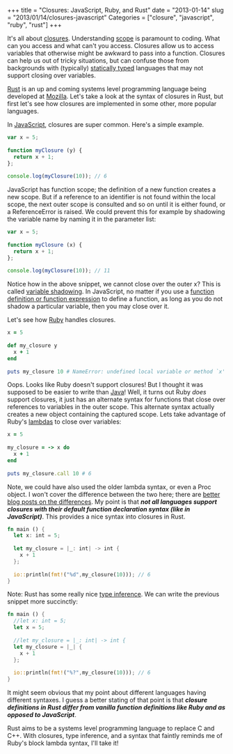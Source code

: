 +++
title = "Closures: JavaScript, Ruby, and Rust"
date = "2013-01-14"
slug = "2013/01/14/closures-javascript"
Categories = ["closure", "javascript", "ruby", "rust"]
+++

It's all about [closures](http://en.wikipedia.org/wiki/Closure_%28computer_science%29).  Understanding [scope](http://en.wikipedia.org/wiki/Scope_%28computer_science%29) is paramount to coding.
What can you access and what can't you access.  Closures allow us to
access variables that otherwise might be awkward to pass into a
function.  Closures can help us out of tricky situations, but can
confuse those from backgrounds with (typically) [statically typed](http://en.wikipedia.org/wiki/Statically_typed#Static_typing) languages that
may not support closing over variables.

[Rust](http://www.rust-lang.org/) is an up and coming systems level programming language being
developed at [Mozilla](http://www.mozilla.org).  Let's take a look at the
syntax of closures in Rust, but first let's see how closures are
implemented in some other, more popular languages.

In [JavaScript](https://developer.mozilla.org/en-US/docs/JavaScript), closures are super common.  Here's a simple example.

```javascript
var x = 5;
 
function myClosure (y) {
  return x + 1;
};
 
console.log(myClosure(10)); // 6
```

JavaScript has function scope; the definition of a new function creates
a new scope.  But if a reference to an identifier is not found within
the local scope, the next outer scope is consulted and so on until it is
either found, or a ReferenceError is raised.  We could prevent this for
example by shadowing the variable name by naming it in the parameter
list:

```javascript
var x = 5;
 
function myClosure (x) {
  return x + 1;
};
 
console.log(myClosure(10)); // 11
```

Notice how in the above snippet, we cannot close over the outer x?  This
is called [variable
shadowing](http://en.wikipedia.org/wiki/Variable_shadowing).  In JavaScript, no matter if you use a
[function definition or function expression](http://stackoverflow.com/q/1013385/1027966) to define a function, as long
as you do not shadow a particular variable, then you may close over it.

Let's see how [Ruby](http://www.ruby-lang.org) handles closures.

```ruby
x = 5
 
def my_closure y
  x + 1
end
 
puts my_closure 10 # NameError: undefined local variable or method `x' for main:Object
```

Oops.  Looks like Ruby doesn't support closures!  But I thought it was
supposed to be easier to write than [Java](http://www.java.com)!  Well, it turns out Ruby *does* support
closures, it just has an alternate syntax for functions that close over
references to variables in the outer scope.  This alternate syntax
actually creates a new object containing the captured scope.  Lets take
advantage of Ruby's
[lambdas](http://en.wikipedia.org/wiki/Anonymous_function#Ruby) to close over variables:

```ruby
x = 5
 
my_closure = -> x do
  x + 1
end
 
puts my_closure.call 10 # 6
```

Note, we could have also used the older lambda syntax, or even a Proc
object.  I won't cover the difference between the two here; there are
[better blog posts on the differences](http://www.robertsosinski.com/2008/12/21/understanding-ruby-blocks-procs-and-lambdas/).  My point is that ***not all
languages support closures with their default function declaration
syntax (like in JavaScript)***.  This provides a nice syntax into closures in Rust.

```rust
fn main () {
  let x: int = 5;
 
  let my_closure = |_: int| -> int {
    x + 1
  };
 
  io::println(fmt!("%d",my_closure(10))); // 6
}
```

Note: Rust has some really nice [type inference](http://en.wikipedia.org/wiki/Type_inference).  We can write the
previous snippet more succinctly:

```rust
fn main () {
  //let x: int = 5;
  let x = 5;
 
  //let my_closure = |_: int| -> int {
  let my_closure = |_| {
    x + 1
  };
 
  io::println(fmt!("%?",my_closure(10))); // 6
}
```

It might seem obvious that my point about different languages having
different syntaxes.  I guess a better stating of that point is that
***closure definitions in Rust differ from vanilla function definitions like
Ruby and as opposed to JavaScript***.

Rust aims to be a systems level programming language to replace C and
C++.  With closures, type inference, and a syntax that faintly reminds
me of Ruby's block lambda syntax, I'll take it!
